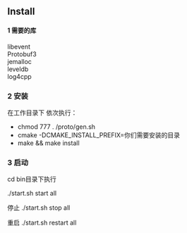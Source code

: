 
##  Install 
#### 1 需要的库
libevent      
Protobuf3     
jemalloc    
leveldb    
log4cpp     


### 2 安装 
在工作目录下 依次执行：
- chmod 777  . /proto/gen.sh
- cmake -DCMAKE_INSTALL_PREFIX=你们需要安装的目录
- make && make install


### 3 启动
cd bin目录下执行

./start.sh  start all

停止
./start.sh  stop all

重启 ./start.sh restart all

